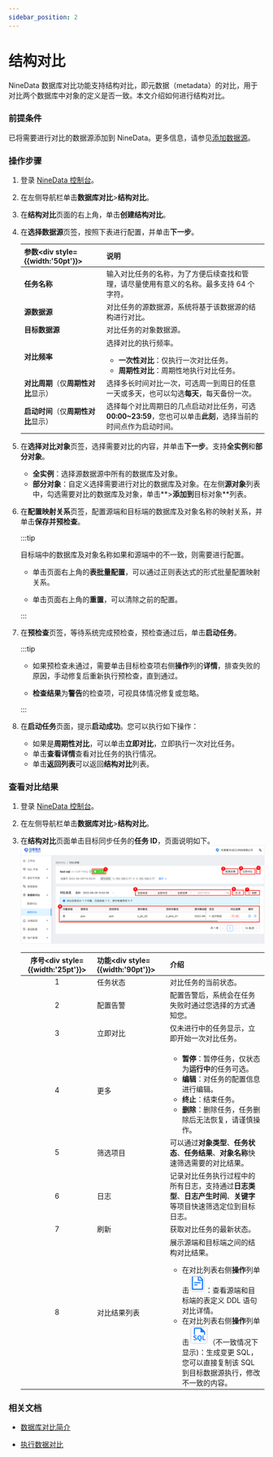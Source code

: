 ```yaml
---
sidebar_position: 2
---
```


# 结构对比

NineData 数据库对比功能支持结构对比，即元数据（metadata）的对比，用于对比两个数据库中对象的定义是否一致。本文介绍如何进行结构对比。

### 前提条件

已将需要进行对比的数据源添加到 NineData。更多信息，请参见[添加数据源](../configuration/datasource.md)。

### 操作步骤

1. 登录 [NineData 控制台](https://console.ninedata.cloud)。

2. 在左侧导航栏单击**数据库对比**>**结构对比**。

3. 在**结构对比**页面的右上角，单击**创建结构对比**。

4. 在**选择数据源**页签，按照下表进行配置，并单击**下一步**。

   | 参数<div style={{width:'50pt'}}></div> | 说明                                                         |
   | -------------------------------------- | ------------------------------------------------------------ |
   | **任务名称**                           | 输入对比任务的名称，为了方便后续查找和管理，请尽量使用有意义的名称。最多支持 64 个字符。 |
   | **源数据源**                           | 对比任务的源数据源，系统将基于该数据源的结构进行对比。       |
   | **目标数据源**                         | 对比任务的对象数据源。                                       |
   | **对比频率**                           | 选择对比的执行频率。<ul><li>**一次性对比**：仅执行一次对比任务。</li><li>**周期性对比**：周期性地执行对比任务。</li></ul> |
   | **对比周期**（仅**周期性对比**显示）   | 选择多长时间对比一次，可选周一到周日的任意一天或多天，也可以勾选**每天**，每天备份一次。 |
   | **启动时间**（仅**周期性对比**显示）   | 选择每个对比周期日的几点启动对比任务，可选 **00:00~23:59**，您也可以单击**此刻**，选择当前的时间点作为启动时间。 |

5. 在**选择对比对象**页签，选择需要对比的内容，并单击**下一步**。支持**全实例**和**部分对象**。

   - **全实例**：选择源数据源中所有的数据库及对象。
   - **部分对象**：自定义选择需要进行对比的数据库及对象。在左侧**源对象**列表中，勾选需要对比的数据库及对象，单击**>**添加到**目标对象**列表。

6. 在**配置映射关系**页签，配置源端和目标端的数据库及对象名称的映射关系，并单击**保存并预检查**。

   :::tip

   目标端中的数据库及对象名称如果和源端中的不一致，则需要进行配置。

   - 单击页面右上角的**表批量配置**，可以通过正则表达式的形式批量配置映射关系。

   - 单击页面右上角的**重置**，可以清除之前的配置。

   :::

7. 在**预检查**页签，等待系统完成预检查，预检查通过后，单击**启动任务**。

   :::tip

   - 如果预检查未通过，需要单击目标检查项右侧**操作**列的**详情**，排查失败的原因，手动修复后重新执行预检查，直到通过。

   - **检查结果**为**警告**的检查项，可视具体情况修复或忽略。

   :::

8. 在**启动任务**页面，提示**启动成功**。您可以执行如下操作：

   - 如果是**周期性对比**，可以单击**立即对比**，立即执行一次对比任务。
   - 单击**查看详情**查看对比任务的执行情况。
   - 单击**返回列表**可以返回**结构对比**列表。



 ### 查看对比结果

1. 登录  [NineData 控制台](https://console.ninedata.cloud)。

2. 在左侧导航栏单击**数据库对比**>**结构对比**。

3. 在**结构对比**页面单击目标同步任务的**任务 ID**，页面说明如下。![interface](./image/interface_structure.png)

   | 序号<div style={{width:'25pt'}}></div> | 功能<div style={{width:'90pt'}}></div> | 介绍                                                         |
   | :------------------------------------: | -------------------------------------- | ------------------------------------------------------------ |
   |                   1                    | 任务状态                               | 对比任务的当前状态。                                         |
   |                   2                    | 配置告警                               | 配置告警后，系统会在任务失败时通过您选择的方式通知您。       |
   |                   3                    | 立即对比                               | 仅未进行中的任务显示，立即开始一次对比任务。                 |
   |                   4                    | 更多                                   | <ul><li>**暂停**：暂停任务，仅状态为**运行中**的任务可选。</li><li>**编辑**：对任务的配置信息进行编辑。</li><li>**终止**：结束任务。</li><li>**删除**：删除任务，任务删除后无法恢复，请谨慎操作。</li></ul> |
   |                   5                    | 筛选项目                               | 可以通过**对象类型**、**任务状态**、**任务结果**、**对象名称**快速筛选需要的对比结果。 |
   |                   6                    | 日志                                   | 记录对比任务执行过程中的所有日志，支持通过**日志类型**、**日志产生时间**、**关键字**等项目快速筛选定位到目标日志。 |
   |                   7                    | 刷新                                   | 获取对比任务的最新状态。                                     |
   |                   8                    | 对比结果列表                           | 展示源端和目标端之间的结构对比结果。<ul><li>在对比列表右侧**操作**列单击![details](./image/details.png)：查看源端和目标端的表定义 DDL 语句对比详情。</li><li>在对比列表右侧**操作**列单击![sql](./image/sql.png)（不一致情况下显示)：生成变更 SQL，您可以直接复制该 SQL 到目标数据源执行，修改不一致的内容。</li></ul> |

 

### 相关文档

- [数据库对比简介](intro_comp.md)

- [执行数据对比](data_comparation.md)
